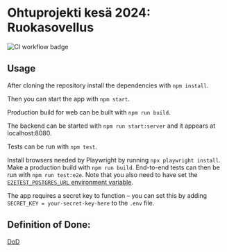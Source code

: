 # Ohtuprojekti kesä 2024: Ruokasovellus
![CI workflow badge](https://github.com/Robomarti/Ohtu-ryhm-repo-2023/workflows/CI/badge.svg)

## Usage

After cloning the repository install the dependencies with `npm install`.

Then you can start the app with `npm start`.

Production build for web can be built with `npm run build`.

The backend can be started with `npm run start:server` and it appears at localhost:8080.

Tests can be run with `npm test`.

Install browsers needed by Playwright by running `npx playwright install`.
Make a production build with `npm run build`.
End-to-end tests can then be run with `npm run test:e2e`.
Note that you also need to have set the [`E2ETEST_POSTGRES_URL` environment variable](documentation/databaseSetup.md).

The app requires a secret key to function – you can set this by adding `SECRET_KEY = your-secret-key-here` to the `.env` file.

## Definition of Done:

[DoD](https://github.com/ohturuokasovellus/OhtuRuokasovellus/blob/main/documentation/DoD.md)
